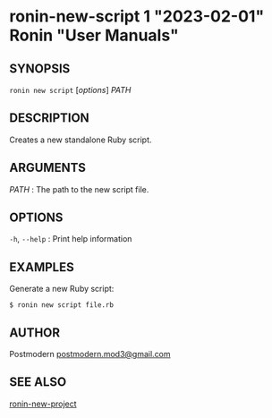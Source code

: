 # ronin-new-script 1 "2023-02-01" Ronin "User Manuals"

## SYNOPSIS

`ronin new script` [*options*] *PATH*

## DESCRIPTION

Creates a new standalone Ruby script.

## ARGUMENTS

*PATH*
: The path to the new script file.

## OPTIONS

`-h`, `--help`
: Print help information

## EXAMPLES

Generate a new Ruby script:

    $ ronin new script file.rb

## AUTHOR

Postmodern <postmodern.mod3@gmail.com>

## SEE ALSO

[ronin-new-project](ronin-new-project.1.md)
